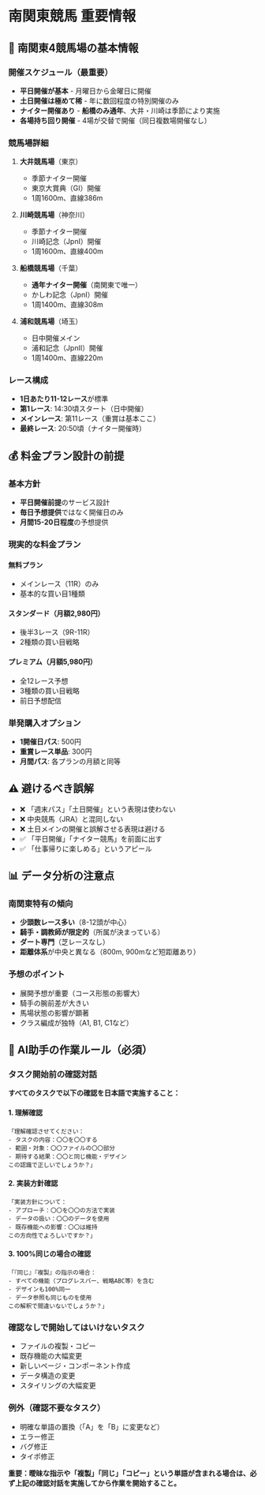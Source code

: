# 南関東競馬 重要情報

## 🏇 南関東4競馬場の基本情報

### 開催スケジュール（最重要）
- **平日開催が基本** - 月曜日から金曜日に開催
- **土日開催は極めて稀** - 年に数回程度の特別開催のみ
- **ナイター開催あり** - **船橋のみ通年**、大井・川崎は季節により実施
- **各場持ち回り開催** - 4場が交替で開催（同日複数場開催なし）

### 競馬場詳細
1. **大井競馬場**（東京）
   - 季節ナイター開催
   - 東京大賞典（GI）開催
   - 1周1600m、直線386m

2. **川崎競馬場**（神奈川）
   - 季節ナイター開催
   - 川崎記念（JpnI）開催
   - 1周1600m、直線400m

3. **船橋競馬場**（千葉）
   - **通年ナイター開催**（南関東で唯一）
   - かしわ記念（JpnI）開催
   - 1周1400m、直線308m

4. **浦和競馬場**（埼玉）
   - 日中開催メイン
   - 浦和記念（JpnII）開催
   - 1周1400m、直線220m

### レース構成
- **1日あたり11-12レース**が標準
- **第1レース**: 14:30頃スタート（日中開催）
- **メインレース**: 第11レース（重賞は基本ここ）
- **最終レース**: 20:50頃（ナイター開催時）

## 💰 料金プラン設計の前提

### 基本方針
- **平日開催前提**のサービス設計
- **毎日予想提供**ではなく開催日のみ
- **月間15-20日程度**の予想提供

### 現実的な料金プラン

#### 無料プラン
- メインレース（11R）のみ
- 基本的な買い目1種類

#### スタンダード（月額2,980円）
- 後半3レース（9R-11R）
- 2種類の買い目戦略

#### プレミアム（月額5,980円）
- 全12レース予想
- 3種類の買い目戦略
- 前日予想配信

### 単発購入オプション
- **1開催日パス**: 500円
- **重賞レース単品**: 300円
- **月間パス**: 各プランの月額と同等

## ⚠️ 避けるべき誤解

- ❌ 「週末パス」「土日開催」という表現は使わない
- ❌ 中央競馬（JRA）と混同しない
- ❌ 土日メインの開催と誤解させる表現は避ける
- ✅ 「平日開催」「ナイター競馬」を前面に出す
- ✅ 「仕事帰りに楽しめる」というアピール

## 📊 データ分析の注意点

### 南関東特有の傾向
- **少頭数レース多い**（8-12頭が中心）
- **騎手・調教師が限定的**（所属が決まっている）
- **ダート専門**（芝レースなし）
- **距離体系**が中央と異なる（800m, 900mなど短距離あり）

### 予想のポイント
- 展開予想が重要（コース形態の影響大）
- 騎手の腕前差が大きい
- 馬場状態の影響が顕著
- クラス編成が独特（A1, B1, C1など）

## 🤖 AI助手の作業ルール（必須）

### タスク開始前の確認対話
**すべてのタスクで以下の確認を日本語で実施すること：**

#### 1. 理解確認
```
「理解確認させてください：
- タスクの内容：〇〇を〇〇する
- 範囲・対象：〇〇ファイルの〇〇部分
- 期待する結果：〇〇と同じ機能・デザイン
この認識で正しいでしょうか？」
```

#### 2. 実装方針確認
```
「実装方針について：
- アプローチ：〇〇を〇〇の方法で実装
- データの扱い：〇〇のデータを使用
- 既存機能への影響：〇〇は維持
この方向性でよろしいですか？」
```

#### 3. 100%同じの場合の確認
```
「『同じ』『複製』の指示の場合：
- すべての機能（プログレスバー、戦略ABC等）を含む
- デザインも100%同一
- データ参照も同じものを使用
この解釈で間違いないでしょうか？」
```

### 確認なしで開始してはいけないタスク
- ファイルの複製・コピー
- 既存機能の大幅変更
- 新しいページ・コンポーネント作成
- データ構造の変更
- スタイリングの大幅変更

### 例外（確認不要なタスク）
- 明確な単語の置換（「A」を「B」に変更など）
- エラー修正
- バグ修正
- タイポ修正

**重要：曖昧な指示や「複製」「同じ」「コピー」という単語が含まれる場合は、必ず上記の確認対話を実施してから作業を開始すること。**